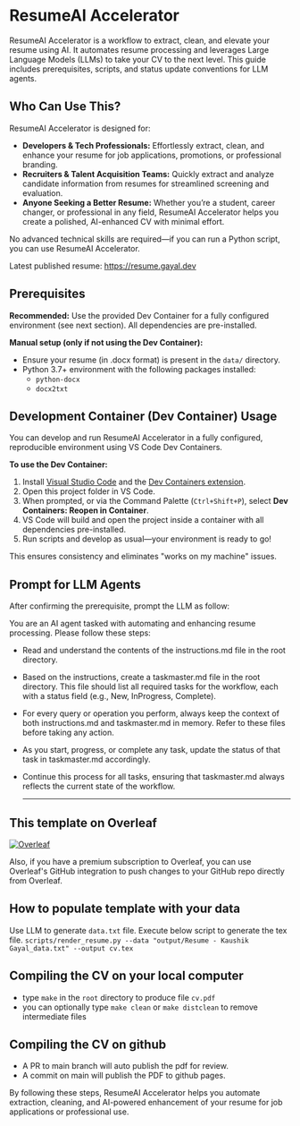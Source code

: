 # ResumeAI Accelerator

ResumeAI Accelerator is a workflow to extract, clean, and elevate your resume using AI. It automates resume processing and leverages Large Language Models (LLMs) to take your CV to the next level. This guide includes prerequisites, scripts, and status update conventions for LLM agents.


## Who Can Use This?

ResumeAI Accelerator is designed for:

- **Developers & Tech Professionals:** Effortlessly extract, clean, and enhance your resume for job applications, promotions, or professional branding.
- **Recruiters & Talent Acquisition Teams:** Quickly extract and analyze candidate information from resumes for streamlined screening and evaluation.
- **Anyone Seeking a Better Resume:** Whether you’re a student, career changer, or professional in any field, ResumeAI Accelerator helps you create a polished, AI-enhanced CV with minimal effort.

No advanced technical skills are required—if you can run a Python script, you can use ResumeAI Accelerator.

Latest published resume: https://resume.gayal.dev

## Prerequisites

**Recommended:** Use the provided Dev Container for a fully configured environment (see next section). All dependencies are pre-installed.

**Manual setup (only if not using the Dev Container):**
- Ensure your resume (in .docx format) is present in the `data/` directory.
- Python 3.7+ environment with the following packages installed:
  - `python-docx`
  - `docx2txt`

## Development Container (Dev Container) Usage

You can develop and run ResumeAI Accelerator in a fully configured, reproducible environment using VS Code Dev Containers.

**To use the Dev Container:**

1. Install [Visual Studio Code](https://code.visualstudio.com/) and the [Dev Containers extension](https://marketplace.visualstudio.com/items?itemName=ms-vscode-remote.remote-containers).
2. Open this project folder in VS Code.
3. When prompted, or via the Command Palette (`Ctrl+Shift+P`), select **Dev Containers: Reopen in Container**.
4. VS Code will build and open the project inside a container with all dependencies pre-installed.
5. Run scripts and develop as usual—your environment is ready to go!

This ensures consistency and eliminates "works on my machine" issues.

## Prompt for LLM Agents
After confirming the prerequisite, prompt the LLM as follow:
 
You are an AI agent tasked with automating and enhancing resume processing. Please follow these steps:
- Read and understand the contents of the instructions.md file in the root directory.
- Based on the instructions, create a taskmaster.md file in the root directory. This file should list all required tasks for the workflow, each with a status field (e.g., New, InProgress, Complete).
- For every query or operation you perform, always keep the context of both instructions.md and taskmaster.md in memory. Refer to these files before taking any action.
- As you start, progress, or complete any task, update the status of that task in taskmaster.md accordingly.
- Continue this process for all tasks, ensuring that taskmaster.md always reflects the current state of the workflow.

  ---

## This template on Overleaf

<a href="https://www.overleaf.com/latex/templates"><img alt="Overleaf" src="https://img.shields.io/badge/Overleaf-47A141.svg?style=for-the-badge&logo=Overleaf&logoColor=white"/></a>

Also, if you have a premium subscription to Overleaf, you can use Overleaf's GitHub integration to push changes to your GitHub repo directly from Overleaf.

## How to populate template with your data
Use LLM to generate `data.txt` file.
Execute below script to generate the tex file.
`scripts/render_resume.py --data "output/Resume - Kaushik Gayal_data.txt" --output cv.tex`

## Compiling the CV on your local computer
- type `make` in the `root` directory to produce file `cv.pdf`
- you can optionally type `make clean` or `make distclean` to remove intermediate files

## Compiling the CV on github
- A PR to main branch will auto publish the pdf for review.
- A commit on main will publish the PDF to github pages.

By following these steps, ResumeAI Accelerator helps you automate extraction, cleaning, and AI-powered enhancement of your resume for job applications or professional use.
